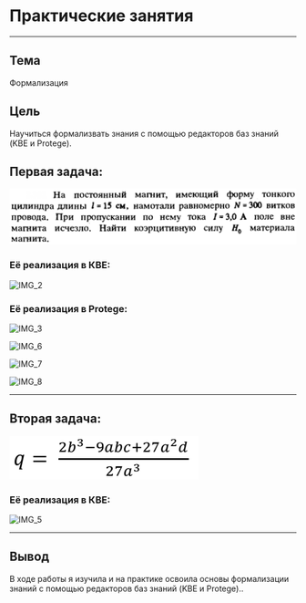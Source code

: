 # Практические занятия
---

## Тема
Формализация

## Цель
Научиться формализвать знания с помощью редакторов баз знаний (KBE и Protege).

## Первая задача:

![IMG_1](images/img1.png)

### Её реализация в КВЕ:

![IMG_2](Images/img2.png)

### Её реализация в Protege:

![IMG_3](Images/img3.png)

![IMG_6](Images/img6.png)

![IMG_7](Images/img7.png)

![IMG_8](Images/img8.png)

---

## Вторая задача:

![IMG_4](Images/img4.png)

### Её реализация в КВЕ:

![IMG_5](Images/img5.png)

---

## Вывод
В ходе работы я изучила и на практике освоила основы формализации знаний  с помощью редакторов баз знаний (KBE и Protege)..
